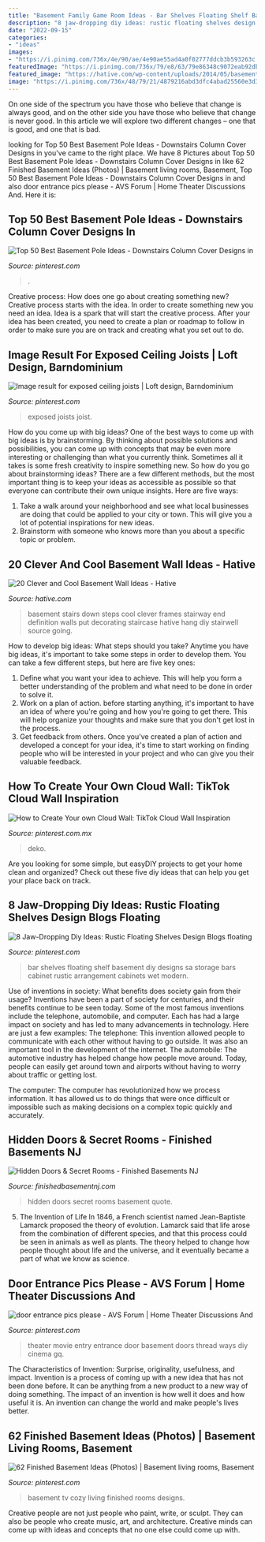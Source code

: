 ```yaml
---
title: "Basement Family Game Room Ideas - Bar Shelves Floating Shelf Basement Diy Designs Sa Storage Bars Cabinet Rustic Arrangement Cabinets Wet Modern"
description: "8 jaw-dropping diy ideas: rustic floating shelves design blogs floating"
date: "2022-09-15"
categories:
- "ideas"
images:
- "https://i.pinimg.com/736x/4e/90/ae/4e90ae55ad4a0f02777ddcb3b593263c.jpg"
featuredImage: "https://i.pinimg.com/736x/79/e8/63/79e86348c9072eab92db87226630326c.jpg"
featured_image: "https://hative.com/wp-content/uploads/2014/05/basement-wall-ideas/6-photo-wall-basement.jpg"
image: "https://i.pinimg.com/736x/48/79/21/4879216abd3dfc4abad25560e3d3a9ca--entertainment-room-movie-theater.jpg"
---
```



On one side of the spectrum you have those who believe that change is always good, and on the other side you have those who believe that change is never good. In this article we will explore two different changes – one that is good, and one that is bad.

	

		
looking for Top 50 Best Basement Pole Ideas - Downstairs Column Cover Designs in you've came to the right place. We have 8 Pictures about Top 50 Best Basement Pole Ideas - Downstairs Column Cover Designs in like 62 Finished Basement Ideas (Photos) | Basement living rooms, Basement, Top 50 Best Basement Pole Ideas - Downstairs Column Cover Designs in and also door entrance pics please - AVS Forum | Home Theater Discussions And. Here it is:
		
    
## Top 50 Best Basement Pole Ideas - Downstairs Column Cover Designs In

<img loading=lazy src="https://i.pinimg.com/736x/79/e8/63/79e86348c9072eab92db87226630326c.jpg" onerror="this.onerror=null;this.src='https://tse4.mm.bing.net/th?id=OIP.v1xxZik08hmqbIcc6wt3-wHaFX&amp;pid=15.1';" alt="Top 50 Best Basement Pole Ideas - Downstairs Column Cover Designs in">

_Source: pinterest.com_

>. 

	

Creative process: How does one go about creating something new?
Creative process starts with the idea. In order to create something new you need an idea. Idea is a spark that will start the creative process. After your idea has been created, you need to create a plan or roadmap to follow in order to make sure you are on track and creating what you set out to do.

    
## Image Result For Exposed Ceiling Joists | Loft Design, Barndominium

<img loading=lazy src="https://i.pinimg.com/736x/4e/90/ae/4e90ae55ad4a0f02777ddcb3b593263c.jpg" onerror="this.onerror=null;this.src='https://tse3.mm.bing.net/th?id=OIP.OSr2TWJ5CC3HTsiYL_xY_wHaFj&amp;pid=15.1';" alt="Image result for exposed ceiling joists | Loft design, Barndominium">

_Source: pinterest.com_

>exposed joists joist. 

	

How do you come up with big ideas?
One of the best ways to come up with big ideas is by brainstorming. By thinking about possible solutions and possibilities, you can come up with concepts that may be even more interesting or challenging than what you currently think. Sometimes all it takes is some fresh creativity to inspire something new. So how do you go about brainstorming ideas? There are a few different methods, but the most important thing is to keep your ideas as accessible as possible so that everyone can contribute their own unique insights. Here are five ways: 
1) Take a walk around your neighborhood and see what local businesses are doing that could be applied to your city or town. This will give you a lot of potential inspirations for new ideas. 
2) Brainstorm with someone who knows more than you about a specific topic or problem.

    
## 20 Clever And Cool Basement Wall Ideas - Hative

<img loading=lazy src="https://hative.com/wp-content/uploads/2014/05/basement-wall-ideas/6-photo-wall-basement.jpg" onerror="this.onerror=null;this.src='https://tse4.mm.bing.net/th?id=OIP.ROvQT7L-4lhNAQJN3L0IpQHaLh&amp;pid=15.1';" alt="20 Clever and Cool Basement Wall Ideas - Hative">

_Source: hative.com_

>basement stairs down steps cool clever frames stairway end definition walls put decorating staircase hative hang diy stairwell source going. 

	

How to develop big ideas: What steps should you take?
Anytime you have big ideas, it's important to take some steps in order to develop them. You can take a few different steps, but here are five key ones: 
1. Define what you want your idea to achieve. This will help you form a better understanding of the problem and what need to be done in order to solve it. 
2. Work on a plan of action. before starting anything, it's important to have an idea of where you're going and how you're going to get there. This will help organize your thoughts and make sure that you don't get lost in the process. 
3. Get feedback from others. Once you've created a plan of action and developed a concept for your idea, it's time to start working on finding people who will be interested in your project and who can give you their valuable feedback.

    
## How To Create Your Own Cloud Wall: TikTok Cloud Wall Inspiration

<img loading=lazy src="https://i.pinimg.com/736x/04/bd/5b/04bd5b4d9bdef4057aed13a91550cb37.jpg" onerror="this.onerror=null;this.src='https://tse3.mm.bing.net/th?id=OIP.ZRXNt2yeX0_ilpTo7q9UeAHaJQ&amp;pid=15.1';" alt="How to Create Your own Cloud Wall: TikTok Cloud Wall Inspiration">

_Source: pinterest.com.mx_

>deko. 

	

Are you looking for some simple, but easyDIY projects to get your home clean and organized? Check out these five diy ideas that can help you get your place back on track.

    
## 8 Jaw-Dropping Diy Ideas: Rustic Floating Shelves Design Blogs Floating

<img loading=lazy src="https://i.pinimg.com/736x/ae/9e/3c/ae9e3cf7af6c1eb963b5c428d156c331.jpg" onerror="this.onerror=null;this.src='https://tse1.mm.bing.net/th?id=OIP.XLV72imFxOopZQYOSPbuUwHaOD&amp;pid=15.1';" alt="8 Jaw-Dropping Diy Ideas: Rustic Floating Shelves Design Blogs floating">

_Source: pinterest.com_

>bar shelves floating shelf basement diy designs sa storage bars cabinet rustic arrangement cabinets wet modern. 

	

Use of inventions in society: What benefits does society gain from their usage?
Inventions have been a part of society for centuries, and their benefits continue to be seen today. Some of the most famous inventions include the telephone, automobile, and computer. Each has had a large impact on society and has led to many advancements in technology. Here are just a few examples: The telephone: This invention allowed people to communicate with each other without having to go outside. It was also an important tool in the development of the internet.
The automobile: The automotive industry has helped change how people move around. Today, people can easily get around town and airports without having to worry about traffic or getting lost.

The computer: The computer has revolutionized how we process information. It has allowed us to do things that were once difficult or impossible such as making decisions on a complex topic quickly and accurately.

    
## Hidden Doors &amp; Secret Rooms - Finished Basements NJ

<img loading=lazy src="https://finishedbasementnj.com/wp-content/uploads/2018/12/IMG_2894.jpg" onerror="this.onerror=null;this.src='https://tse3.mm.bing.net/th?id=OIP.hCmTZO_MVwONsgK5qjz4KAHaJ4&amp;pid=15.1';" alt="Hidden Doors &amp; Secret Rooms - Finished Basements NJ">

_Source: finishedbasementnj.com_

>hidden doors secret rooms basement quote. 

	

5. The Invention of Life
In 1846, a French scientist named Jean-Baptiste Lamarck proposed the theory of evolution. Lamarck said that life arose from the combination of different species, and that this process could be seen in animals as well as plants. The theory helped to change how people thought about life and the universe, and it eventually became a part of what we know as science.

    
## Door Entrance Pics Please - AVS Forum | Home Theater Discussions And

<img loading=lazy src="https://i.pinimg.com/736x/48/79/21/4879216abd3dfc4abad25560e3d3a9ca--entertainment-room-movie-theater.jpg" onerror="this.onerror=null;this.src='https://tse2.mm.bing.net/th?id=OIP.hbzjSyvyhLtPhRVf9FpnegHaKf&amp;pid=15.1';" alt="door entrance pics please - AVS Forum | Home Theater Discussions And">

_Source: pinterest.com_

>theater movie entry entrance door basement doors thread ways diy cinema gq. 

	

The Characteristics of Invention: Surprise, originality, usefulness, and impact.
Invention is a process of coming up with a new idea that has not been done before. It can be anything from a new product to a new way of doing something. The impact of an invention is how well it does and how useful it is. An invention can change the world and make people's lives better.

    
## 62 Finished Basement Ideas (Photos) | Basement Living Rooms, Basement

<img loading=lazy src="https://i.pinimg.com/736x/08/ae/34/08ae3476a56585dfdc9d798670a07d87.jpg" onerror="this.onerror=null;this.src='https://tse2.mm.bing.net/th?id=OIP.KHCjWsaHd0rbeNsbVmM_4QHaLH&amp;pid=15.1';" alt="62 Finished Basement Ideas (Photos) | Basement living rooms, Basement">

_Source: pinterest.com_

>basement tv cozy living finished rooms designs. 

	

Creative people are not just people who paint, write, or sculpt. They can also be people who create music, art, and architecture. Creative minds can come up with ideas and concepts that no one else could come up with.

